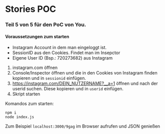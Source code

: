 # Stories POC

### Teil 5 von 5 für den PoC von You.

#### Voraussetzungen zum starten

* Instagram Account in dem man eingeloggt ist.
* SessionID aus den Cookies. Findet man im Insepctor
* Eigene User ID (Bsp.: 720273682) aus Instagram

1. instagram.com öffnen
2. Console/Inspector öffnen und die in den Cookies von Instagram finden kopieren und in `sessionid` einfügen.
3. https://instagram.com/DEIN_NUTZERNAME?__a=1 öffnen und nach der userid suchen. Diese kopieren und in `userid` einfügen. 
4. Skript starten

Komandos zum starten:
```
npm i
node index.js
```

Zum Beispiel ``localhost:3000/9gag`` im Browser aufrufen und JSON genießen